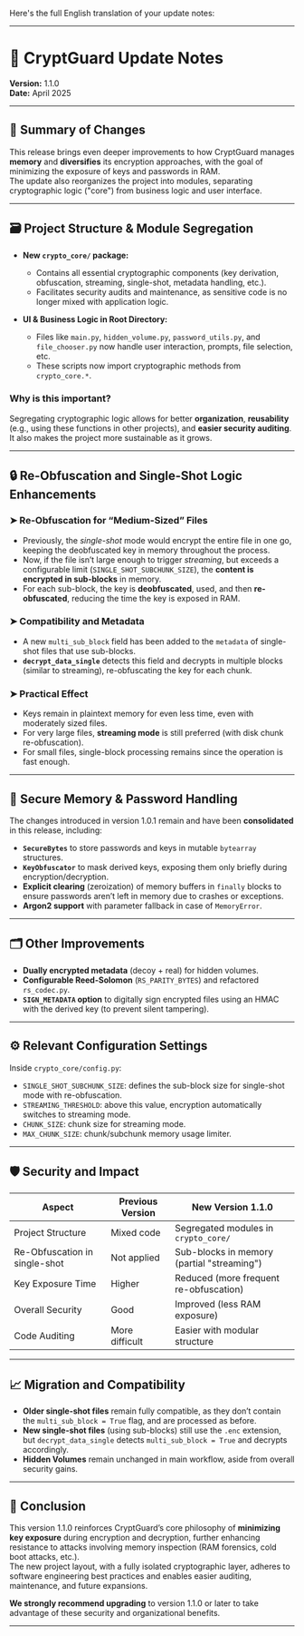 Here's the full English translation of your update notes:

---

# 📜 CryptGuard Update Notes

**Version:** 1.1.0  
**Date:** April 2025  

---

## 🚀 Summary of Changes

This release brings even deeper improvements to how CryptGuard manages **memory** and **diversifies** its encryption approaches, with the goal of minimizing the exposure of keys and passwords in RAM.  
The update also reorganizes the project into modules, separating cryptographic logic ("core") from business logic and user interface.

---

## 🗃️ Project Structure & Module Segregation

- **New `crypto_core/` package:**  
  - Contains all essential cryptographic components (key derivation, obfuscation, streaming, single-shot, metadata handling, etc.).  
  - Facilitates security audits and maintenance, as sensitive code is no longer mixed with application logic.

- **UI & Business Logic in Root Directory:**  
  - Files like `main.py`, `hidden_volume.py`, `password_utils.py`, and `file_chooser.py` now handle user interaction, prompts, file selection, etc.  
  - These scripts now import cryptographic methods from `crypto_core.*`.

### Why is this important?

Segregating cryptographic logic allows for better **organization**, **reusability** (e.g., using these functions in other projects), and **easier security auditing**. It also makes the project more sustainable as it grows.

---

## 🔒 Re-Obfuscation and Single-Shot Logic Enhancements

### ➤ **Re-Obfuscation for “Medium-Sized” Files**  
- Previously, the *single-shot* mode would encrypt the entire file in one go, keeping the deobfuscated key in memory throughout the process.  
- Now, if the file isn’t large enough to trigger *streaming*, but exceeds a configurable limit (`SINGLE_SHOT_SUBCHUNK_SIZE`), the **content is encrypted in sub-blocks** in memory.  
- For each sub-block, the key is **deobfuscated**, used, and then **re-obfuscated**, reducing the time the key is exposed in RAM.

### ➤ **Compatibility and Metadata**  
- A new `multi_sub_block` field has been added to the `metadata` of single-shot files that use sub-blocks.  
- **`decrypt_data_single`** detects this field and decrypts in multiple blocks (similar to streaming), re-obfuscating the key for each chunk.

### ➤ **Practical Effect**  
- Keys remain in plaintext memory for even less time, even with moderately sized files.  
- For very large files, **streaming mode** is still preferred (with disk chunk re-obfuscation).  
- For small files, single-block processing remains since the operation is fast enough.

---

## 🧩 Secure Memory & Password Handling

The changes introduced in version 1.0.1 remain and have been **consolidated** in this release, including:

- **`SecureBytes`** to store passwords and keys in mutable `bytearray` structures.  
- **`KeyObfuscator`** to mask derived keys, exposing them only briefly during encryption/decryption.  
- **Explicit clearing** (zeroization) of memory buffers in `finally` blocks to ensure passwords aren’t left in memory due to crashes or exceptions.  
- **Argon2 support** with parameter fallback in case of `MemoryError`.

---

## 🗂️ Other Improvements

- **Dually encrypted metadata** (decoy + real) for hidden volumes.  
- **Configurable Reed-Solomon** (`RS_PARITY_BYTES`) and refactored `rs_codec.py`.  
- **`SIGN_METADATA` option** to digitally sign encrypted files using an HMAC with the derived key (to prevent silent tampering).

---

## ⚙️ Relevant Configuration Settings

Inside `crypto_core/config.py`:

- `SINGLE_SHOT_SUBCHUNK_SIZE`: defines the sub-block size for single-shot mode with re-obfuscation.  
- `STREAMING_THRESHOLD`: above this value, encryption automatically switches to streaming mode.  
- `CHUNK_SIZE`: chunk size for streaming mode.  
- `MAX_CHUNK_SIZE`: chunk/subchunk memory usage limiter.

---

## 🛡️ Security and Impact

| Aspect                        | Previous Version     | New Version 1.1.0                        |
|------------------------------|----------------------|------------------------------------------|
| Project Structure            | Mixed code           | Segregated modules in `crypto_core/`     |
| Re-Obfuscation in single-shot| Not applied          | Sub-blocks in memory (partial "streaming")|
| Key Exposure Time            | Higher               | Reduced (more frequent re-obfuscation)   |
| Overall Security             | Good                 | Improved (less RAM exposure)             |
| Code Auditing                | More difficult        | Easier with modular structure            |

---

## 📈 Migration and Compatibility

- **Older single-shot files** remain fully compatible, as they don’t contain the `multi_sub_block = True` flag, and are processed as before.  
- **New single-shot files** (using sub-blocks) still use the `.enc` extension, but `decrypt_data_single` detects `multi_sub_block = True` and decrypts accordingly.  
- **Hidden Volumes** remain unchanged in main workflow, aside from overall security gains.

---

## 🏁 Conclusion

This version 1.1.0 reinforces CryptGuard’s core philosophy of **minimizing key exposure** during encryption and decryption, further enhancing resistance to attacks involving memory inspection (RAM forensics, cold boot attacks, etc.).  
The new project layout, with a fully isolated cryptographic layer, adheres to software engineering best practices and enables easier auditing, maintenance, and future expansions.

**We strongly recommend upgrading** to version 1.1.0 or later to take advantage of these security and organizational benefits.

---
